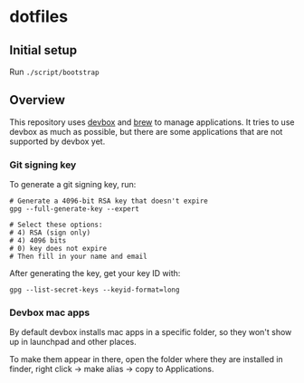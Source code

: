 # dotfiles

## Initial setup

Run `./script/bootstrap`

## Overview

This repository uses [devbox](https://www.jetify.com/devbox) and [brew](https://brew.sh/) to manage applications. It tries to use devbox
as much as possible, but there are some applications that are not supported by devbox yet.

### Git signing key

To generate a git signing key, run:

```shell
# Generate a 4096-bit RSA key that doesn't expire
gpg --full-generate-key --expert

# Select these options:
# 4) RSA (sign only)
# 4) 4096 bits
# 0) key does not expire
# Then fill in your name and email
```

After generating the key, get your key ID with:

```shell
gpg --list-secret-keys --keyid-format=long
```

### Devbox mac apps

By default devbox installs mac apps in a specific folder, so they won't show up in launchpad and other places.

To make them appear in there, open the folder where they are installed
in finder, right click -> make alias -> copy to Applications.
